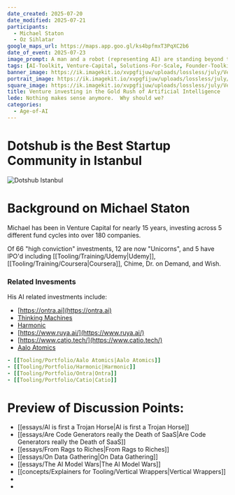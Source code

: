 ```yaml
---
date_created: 2025-07-20
date_modified: 2025-07-21
participants:
  - Michael Staton
  - Oz Sihlatar
google_maps_url: https://maps.app.goo.gl/ks4bpfmxT3PqXC2b6
date_of_event: 2025-07-23
image_prompt: A man and a robot (representing AI) are standing beyond the door to a tornado shelter that's underground, the door is a hatch coming out of the ground at an angle. It's an image similar to the Wizard of Oz. The storm shelter has two swinging doors, and one door is shut. Someone is holding the other door open.  All three are looking at a giant storm coming, with many tornadoes touching down.
tags: [AI-Toolkit, Venture-Capital, Solutions-For-Scale, Founder-Toolkit]
banner_image: https://ik.imagekit.io/xvpgfijuw/uploads/lossless/july/Venture_Investing_in_the_Gold_Rush_of_AI_banner_image_1753051394047_lv-lOjqfC.webp
portrait_image: https://ik.imagekit.io/xvpgfijuw/uploads/lossless/july/Venture_Investing_in_the_Gold_Rush_of_AI_portrait_image_1753051396444__7lmo3iCs.webp
square_image: https://ik.imagekit.io/xvpgfijuw/uploads/lossless/july/Venture_Investing_in_the_Gold_Rush_of_AI_square_image_1753051398446_xfkQIKS0I.webp
title: Venture investing in the Gold Rush of Artificial Intelligence
lede: Nothing makes sense anymore.  Why should we?
categories:
  - Age-of-AI
---
```

# Dotshub is the Best Startup Community in Istanbul

![Dotshub Istanbul](https://ik.imagekit.io/xvpgfijuw/lossless-content-embeds/photoOf__Dotshub.webp?updatedAt=1753120593072)

# Background on Michael Staton

Michael has been in Venture Capital for nearly 15 years, investing across 5 different fund cycles into over 180 companies. 

Of 66 "high conviction" investments, 12 are now "Unicorns", and 5 have IPO'd including [[Tooling/Training/Udemy|Udemy]], [[Tooling/Training/Coursera|Coursera]], Chime, Dr. on Demand, and Wish. 

### Related Invesments
His AI related investments include: 
- [https://ontra.ai](https://ontra.ai)
- [Thinking Machines](https://thinkingmachines.ai/)
- [Harmonic](https://harmonic.fun/)
- [https://www.ruya.ai/](https://www.ruya.ai/)
- [https://www.catio.tech/](https://www.catio.tech/)
- [Aalo Atomics](https://www.aalo.com/)

```yaml toolingGallery small
- [[Tooling/Portfolio/Aalo Atomics|Aalo Atomics]]
- [[Tooling/Portfolio/Harmonic|Harmonic]]
- [[Tooling/Portfolio/Ontra|Ontra]]
- [[Tooling/Portfolio/Catio|Catio]]
```

# Preview of Discussion Points:
- [[essays/AI is first a Trojan Horse|AI is first a Trojan Horse]]
- [[essays/Are Code Generators really the Death of SaaS|Are Code Generators really the Death of SaaS]]
- [[essays/From Rags to Riches|From Rags to Riches]]
- [[essays/On Data Gathering|On Data Gathering]]
- [[essays/The AI Model Wars|The AI Model Wars]]
- [[concepts/Explainers for Tooling/Vertical Wrappers|Vertical Wrappers]]
- 
- 


